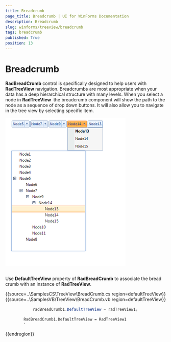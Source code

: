 ```yaml
---
title: Breadcrumb
page_title: Breadcrumb | UI for WinForms Documentation
description: Breadcrumb
slug: winforms/treeview/breadcrumb
tags: breadcrumb
published: True
position: 13
---
```


# Breadcrumb



__RadBreadCrumb__ control is specifically designed to help users with __RadTreeView__ navigation. Breadcrumbs are most appropriate when your data has a deep hierarchical structure with many levels. When you select a node in __RadTreeView__  the breadcrumb component will show the path to the node as a sequence of drop down buttons. It will also allow you to navigate in the tree view by selecting specific item. 

![treeview-breadcrumb 003](images/treeview-breadcrumb003.png)

## 

Use __DefaultTreeView__ property of __RadBreadCrumb__ to associate the bread crumb with an instance of __RadTreeView__. 


{{source=..\SamplesCS\TreeView\BreadCrumb.cs region=defaultTreeView}} 
{{source=..\SamplesVB\TreeView\BreadCrumb.vb region=defaultTreeView}} 

````C#
            radBreadCrumb1.DefaultTreeView = radTreeView1;
````
````VB.NET
        RadBreadCrumb1.DefaultTreeView = RadTreeView1
        '
````

{{endregion}}

